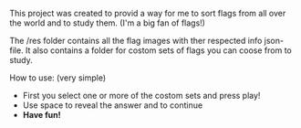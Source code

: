 This project was created to provid a way for me to sort flags from all over the world and to study them. (I'm a big fan of flags!)

The /res folder contains all the flag images with ther respected info json-file.
It also contains a folder for costom sets of flags you can coose from to study.

How to use: (very simple)
 - First you select one or more of the costom sets and press play!
 - Use space to reveal the answer and to continue
 - **Have fun!**